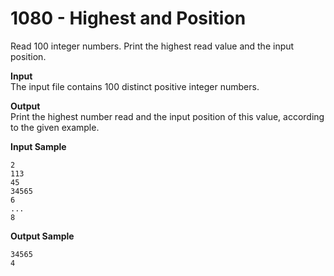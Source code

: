 # 1080 - Highest and Position

Read 100 integer numbers. Print the highest read value and the input position.

**Input**<br>
The input file contains 100 distinct positive integer numbers.

**Output**<br>
Print the highest number read and the input position of this value, according to the given example.

**Input Sample**
```
2
113
45
34565
6
...
8
```

**Output Sample**
```
34565
4
```